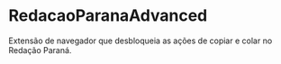 # RedacaoParanaAdvanced
Extensão de navegador que desbloqueia as ações de copiar e colar no Redação Paraná.
